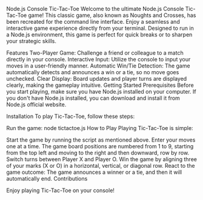 Node.js Console Tic-Tac-Toe
Welcome to the ultimate Node.js Console Tic-Tac-Toe game! This classic game, also known as Noughts and Crosses, has been recreated for the command line interface. Enjoy a seamless and interactive game experience directly from your terminal. Designed to run in a Node.js environment, this game is perfect for quick breaks or to sharpen your strategic skills.

Features
Two-Player Game: Challenge a friend or colleague to a match directly in your console.
Interactive Input: Utilize the console to input your moves in a user-friendly manner.
Automatic Win/Tie Detection: The game automatically detects and announces a win or a tie, so no move goes unchecked.
Clear Display: Board updates and player turns are displayed clearly, making the gameplay intuitive.
Getting Started
Prerequisites
Before you start playing, make sure you have Node.js installed on your computer. If you don't have Node.js installed, you can download and install it from Node.js official website.

Installation
To play Tic-Tac-Toe, follow these steps:

Run the game:
node tictactoe.js
How to Play
Playing Tic-Tac-Toe is simple:

Start the game by running the script as mentioned above.
Enter your moves one at a time. The game board positions are numbered from 1 to 9, starting from the top left and moving to the right and then downward, row by row.
Switch turns between Player X and Player O.
Win the game by aligning three of your marks (X or O) in a horizontal, vertical, or diagonal row.
React to the game outcome: The game announces a winner or a tie, and then it will automatically end.
Contributions



Enjoy playing Tic-Tac-Toe on your console!